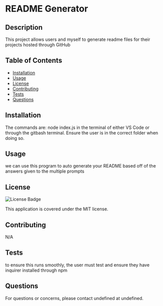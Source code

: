 
# README Generator

## Description
This project allows users and myself to generate readme files for their projects hosted through GitHub

## Table of Contents
- [Installation](#installation)
- [Usage](#usage)
- [License](#license)
- [Contributing](#contributing)
- [Tests](#tests)
- [Questions](#questions)

## Installation
The commands are: node index.js in the terminal of either VS Code or through the gitbash terminal.  Ensure the user is in the correct folder when doing so.

## Usage
we can use this program to auto generate your README based off of the answers given to the multiple prompts

## License
![License Badge](https://img.shields.io/badge/license-MIT-green)

This application is covered under the MIT license.

## Contributing
N/A

## Tests
to ensure this runs smoothly, the user must test and ensure they have inquirer installed through npm

## Questions
For questions or concerns, please contact undefined at undefined.
